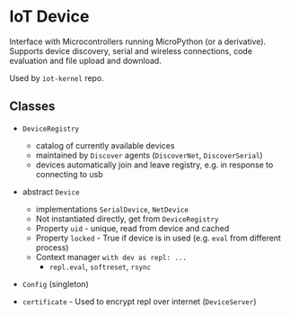 # IoT Device

Interface with Microcontrollers running MicroPython (or a derivative).
Supports device discovery, serial and wireless connections, code
evaluation and file upload and download.

Used by `iot-kernel` repo.

## Classes

* `DeviceRegistry`
  * catalog of currently available devices
  * maintained by `Discover` agents (`DiscoverNet`, `DiscoverSerial`)
  * devices automatically join and leave registry, e.g. in response to connecting to usb

* abstract `Device`
  * implementations `SerialDevice`, `NetDevice`
  * Not instantiated directly, get from `DeviceRegistry`
  * Property `uid` - unique, read from device and cached
  * Property `locked` - True if device is in used (e.g. `eval` from different process)
  * Context manager `with dev as repl: ...`
    * `repl.eval`, `softreset`, `rsync`

* `Config` (singleton)

* `certificate` - Used to encrypt repl over internet (`DeviceServer`)
